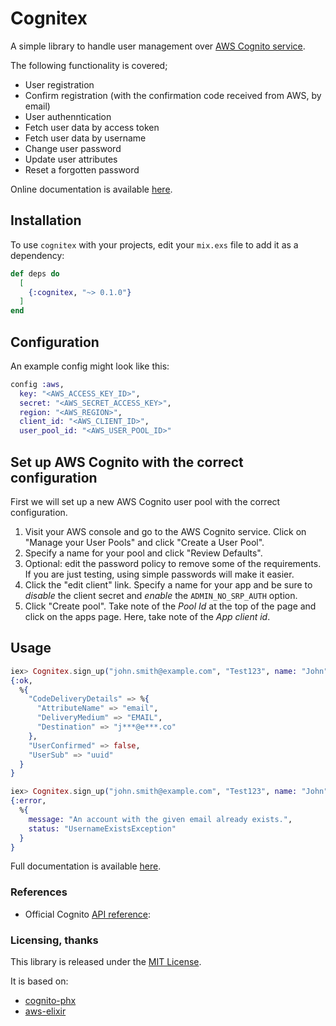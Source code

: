 # Cognitex

A simple library to handle user management over [AWS Cognito service](https://aws.amazon.com/cognito/).

The following functionality is covered;

* User registration
* Confirm registration (with the confirmation code received from AWS, by email)
* User authenntication
* Fetch user data by access token
* Fetch user data by username
* Change user password
* Update user attributes
* Reset a forgotten password

Online documentation is available [here]().

## Installation

To use `cognitex` with your projects, edit your `mix.exs` file to add it as a dependency:

```elixir
def deps do
  [
    {:cognitex, "~> 0.1.0"}
  ]
end
```

## Configuration

An example config might look like this:

```elixir
config :aws,
  key: "<AWS_ACCESS_KEY_ID>",
  secret: "<AWS_SECRET_ACCESS_KEY>",
  region: "<AWS_REGION>",
  client_id: "<AWS_CLIENT_ID>",
  user_pool_id: "<AWS_USER_POOL_ID>"
```

## Set up AWS Cognito with the correct configuration
First we will set up a new AWS Cognito user pool with the correct configuration.

1. Visit your AWS console and go to the AWS Cognito service. Click on "Manage your User Pools" and click "Create a User Pool".
2. Specify a name for your pool and click "Review Defaults".
3. Optional: edit the password policy to remove some of the requirements. If you are just testing, using simple passwords will make it easier.
4. Click the "edit client" link. Specify a name for your app and be sure to *disable* the client secret and *enable* the `ADMIN_NO_SRP_AUTH` option.
5. Click "Create pool". Take note of the *Pool Id* at the top of the page and click on the apps page. Here, take note of the *App client id*.

## Usage

```elixir
iex> Cognitex.sign_up("john.smith@example.com", "Test123", name: "John", family_name: "Smith")
{:ok,
  %{
    "CodeDeliveryDetails" => %{
      "AttributeName" => "email",
      "DeliveryMedium" => "EMAIL",
      "Destination" => "j***@e***.co"
    },
    "UserConfirmed" => false,
    "UserSub" => "uuid"
  }
}

iex> Cognitex.sign_up("john.smith@example.com", "Test123", name: "John", family_name: "Smith")
{:error,
  %{
    message: "An account with the given email already exists.",
    status: "UsernameExistsException"
  }
}
```

Full documentation is available [here]().

### References

* Official Cognito [API reference](http://docs.aws.amazon.com/cognitoidentity/latest/APIReference/Welcome.html):

### Licensing, thanks

This library is released under the [MIT License](https://opensource.org/licenses/MIT).

It is based on:
* [cognito-phx](https://gitlab.com/azohra/cognito-phx/)
* [aws-elixir](https://github.com/aws-beam/aws-elixir)

